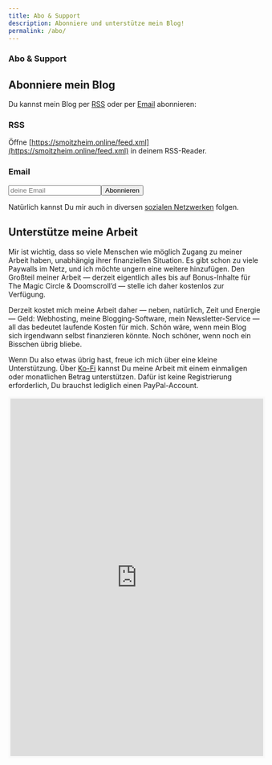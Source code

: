 ```yaml
---
title: Abo & Support
description: Abonniere und unterstütze mein Blog!
permalink: /abo/
---
```

### Abo & Support

## Abonniere mein Blog
Du kannst mein Blog per [RSS](https://smoitzheim.online/feed.xml) oder per [Email](https://feedmail.org/subscriptions/new?url=https%3A%2F%2Fsmoitzheim.online%2Ffeed.xml) abonnieren:

### RSS
Öffne [https://smoitzheim.online/feed.xml](https://smoitzheim.online/feed.xml) in deinem RSS-Reader.

### Email
<form action="https://feedmail.org/subscriptions/confirm"><!-- The URL of your feed. --><input type=hidden name=url value="https://smoitzheim.online/feed.xml"><!-- Return URL after subscription is confirmed. Optional --><input type=hidden name=r value="https://smoitzheim.online">
<input type=email name=email class="inputmail" placeholder="deine Email" required><button class="inputsubmit">Abonnieren</button>
</form>

<!--- ### Fediverse
<form method="post" action="https://fed.brid.gy/remote-follow">
 <input class="fedaddress" id="follow-address" name="address" type="text" required="required" placeholder="@you@instance.social" alt="fediverse address" value="" />
 <input name="domain" type="hidden" value="smoitzheim.online" />
 <input name="protocol" type="hidden" value="web" />
 <button type="submit" class="fedsubmit">Folgen</button>
</form> 

(oder suche nach @smoitzheim.online@smoitzheim.online) --->

Natürlich kannst Du mir auch in diversen <a href="https://smoitzheim.omg.lol">sozialen Netzwerken</a> folgen.

## Unterstütze meine Arbeit
Mir ist wichtig, dass so viele Menschen wie möglich Zugang zu meiner Arbeit haben, unabhängig ihrer finanziellen Situation. Es gibt schon zu viele Paywalls im Netz, und ich möchte ungern eine weitere hinzufügen. Den Großteil meiner Arbeit — derzeit eigentlich alles bis auf Bonus-Inhalte für The Magic Circle & Doomscroll’d — stelle ich daher kostenlos zur Verfügung.

Derzeit kostet mich meine Arbeit daher — neben, natürlich, Zeit und Energie — Geld: Webhosting, meine Blogging-Software, mein Newsletter-Service — all das bedeutet laufende Kosten für mich. Schön wäre, wenn mein Blog sich irgendwann selbst finanzieren könnte. Noch schöner, wenn noch ein Bisschen übrig bliebe.

Wenn Du also etwas übrig hast, freue ich mich über eine kleine Unterstützung. Über [Ko-Fi](https://ko-fi.com/smoitzheim) kannst Du meine Arbeit mit einem einmaligen oder monatlichen Betrag unterstützen. Dafür ist keine Registrierung erforderlich, Du brauchst lediglich einen PayPal-Account.

<iframe id='kofiframe' src='https://ko-fi.com/smoitzheim/?hidefeed=true&widget=true&embed=true&preview=true' style='border:none;width:100%;padding:4px;background:#f9f9f9;' height='712' title='smoitzheim'></iframe>